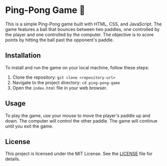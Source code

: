 # Ping-Pong Game 🏓

This is a simple Ping-Pong game built with HTML, CSS, and JavaScript. The game features a ball that bounces between two paddles, one controlled by the player and one controlled by the computer. The objective is to score points by hitting the ball past the opponent's paddle.

## Installation

To install and run the game on your local machine, follow these steps:

1. Clone the repository: `git clone <repository-url>`
2. Navigate to the project directory: `cd ping-pong-game`
3. Open the `index.html` file in your web browser.

## Usage

To play the game, use your mouse to move the player's paddle up and down. The computer will control the other paddle. The game will continue until you exit the game. 

## License

This project is licensed under the MIT License. See the [LICENSE](LICENSE) file for details.
